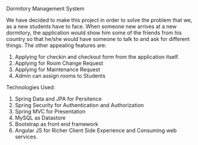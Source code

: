 Dormitory Management System

We have decided to make this project in order to solve the problem that we, as a new students have to face. When someone new arrives at a new 
dormitory, the application would show him some of the friends from his country so that he/she would have someone to talk to and ask for 
different things. The other appealing features are: 
1. Applying for checkin and checkout form from the application itself.
2. Applying for Room Change Request
3. Applying for Maintenance Request
4. Admin can assign rooms to Students 

Technologies Used: 
1. Spring Data and JPA for Persitence
2. Spring Security for Authentication and Authorization
3. Spring MVC for Presentation 
4. MySQL as Datastore
5. Bootstrap as front end framework
6. Angular JS for Richer Client Side Experience and Consuming web services.
